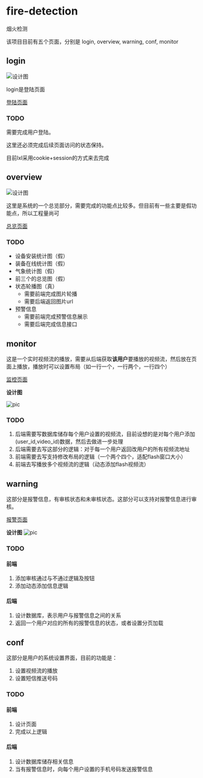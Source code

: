 # fire-detection
烟火检测


该项目目前有五个页面，分别是 login, overview, warning, conf, monitor

## login

![设计图](https://raw.githubusercontent.com/xwxztq/fire-detection/master/pic/login.jpg)

login是登陆页面

[登陆页面](http://188.131.241.21/login.html)

### TODO
需要完成用户登陆。

这里还必须完成后续页面访问的状态保持。

目前lxl采用cookie+session的方式来去完成

## overview

![设计图](https://raw.githubusercontent.com/xwxztq/fire-detection/master/pic/overview.jpg)

这里是系统的一个总览部分，需要完成的功能点比较多。但目前有一些主要是假功能点，所以工程量尚可

[总览页面](http://188.131.241.21/overview.html)
### TODO

* 设备安装统计图（假）
* 装备在线统计图（假）
* 气象统计图（假）
* 前三个的总览图（假）
* 状态轮播图（真）
  * 需要前端完成图片轮播
  * 需要后端返回图片url
* 预警信息
	* 需要前端完成预警信息展示
	* 需要后端完成信息接口


## monitor

这是一个实时视频流的播放，需要从后端获取**该用户**要播放的视频流，然后放在页面上播放，播放时可以设置布局（如一行一个，一行两个，一行四个）

[监控页面](http://188.131.241.21/monitor.html)

**设计图**

![pic](https://raw.githubusercontent.com/xwxztq/fire-detection/master/pic/monitor.jpg)

### TODO

1. 后端需要写数据库储存每个用户设置的视频流，目前设想的是对每个用户添加(user_id,video_id)数据，然后去做进一步处理
2. 后端需要去写这部分的逻辑：对于每一个用户返回改用户的所有视频流地址
3. 前端需要去写支持修改布局的逻辑（一个两个四个，适配flash窗口大小）
4. 前端去写播放多个视频流的逻辑（动态添加flash视频流）

## warning

这部分是报警信息，有审核状态和未审核状态。这部分可以支持对报警信息进行审核。

[报警页面](http://188.131.241.21/warning.html)

**设计图**
![pic](https://raw.githubusercontent.com/xwxztq/fire-detection/master/pic/warning.jpg)

### TODO

#### 前端
1. 添加审核通过与不通过逻辑及按钮
2. 添加动态添加信息逻辑

#### 后端
1. 设计数据库，表示用户与报警信息之间的关系
2. 返回一个用户对应的所有的报警信息的状态，或者设置分页加载


## conf

这部分是用户的系统设置界面，目前的功能是：
1. 设置视频流的播放
2. 设置短信推送号码

### TODO

#### 前端
1. 设计页面
2. 完成以上逻辑

#### 后端
1. 设计数据库储存相关信息
2. 当有报警信息时，向每个用户设置的手机号码发送报警信息